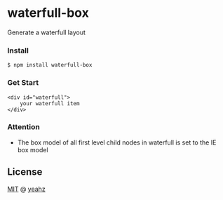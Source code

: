 # waterfull-box
Generate a waterfull layout

### Install
```
$ npm install waterfull-box
```

### Get Start
```
<div id="waterfull">
    your waterfull item
</div>
```

### Attention
+ The box model of all first level child nodes in waterfull is set to the IE box model

## License
[MIT](https://github.com/YeahZGit/waterfull-box/blob/master/LICENSE) @ [yeahz](https://github.com/yeahzgit/)